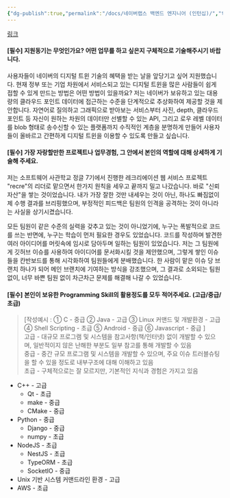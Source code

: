```yaml
---
{"dg-publish":true,"permalink":"/docs/네이버랩스 백엔드 엔지니어 (인턴십)/","title":"네이버랩스 백엔드 엔지니어 (인턴십)"}
---
```


[링크](https://www.jobkorea.co.kr/Recruit/GI_Read/43752284?rPageCode=SL&logpath=21)

#### \[필수] 지원동기는 무엇인가요? 어떤 업무를 하고 싶은지 구체적으로 기술해주시기 바랍니다.

사용자들이 네이버의 디지털 트윈 기술의 혜택을 받는 날을 앞당기고 싶어 지원했습니다. 현재 정부 또는 기업 차원에서 서비스되고 있는 디지털 트윈을 많은 사람들이 쉽게 접할 수 있게 만드는 방법은 어떤 방법이 있을까요? 저는 네이버가 보유하고 있는 대용량의 클라우드 포인트 데이터에 접근하는 수준을 단계적으로 추상화하여 제공할 것을 제안합니다. 자연어로 질의하고 그래픽으로 받아보는 서비스부터 사진, depth, 클라우드 포인트 등 자신이 원하는 차원의 데이터만 선별할 수 있는 API, 그리고 로우 레벨 데이터를 blob 형태로 송수신할 수 있는 플랫폼까지 수직적인 계층을 분명하게 만들어 사용자들이 올바르고 간편하게 디지털 트윈을 이용할 수 있도록 만들고 싶습니다.

#### \[필수] 가장 자랑할만한 프로젝트나 업무경험, 그 안에서 본인의 역할에 대해 상세하게 기술해 주세요.

저는 소프트웨어 사관학교 정글 7기에서 진행한 레크리에이션 웹 서비스 프로젝트 "recre"의 리더로 맡으면서 한가지 원칙을 세우고 끝까지 밀고 나갔습니다. 바로 "신뢰 자산"을 쌓는 것이었습니다. 내가 가장 잘한 것만 내세우는 것이 아닌, 하나도 빠짐없이 제 수행 결과를 브리핑했으며, 부정적인 피드백은 팀원의 인격을 공격하는 것이 아니라는 사실을 상기시켰습니다. 

모든 팀원이 같은 수준의 실력을 갖추고 있는 것이 아니었기에, 누구는 폭발적으로 코드를 쓰는 반면에, 누구는 학습이 먼저 필요한 경우도 있었습니다. 코드를 작성하며 발견한 여러 아이디어를 머릿속에 임시로 담아두며 일하는 팀원이 있었습니다. 저는 그 팀원에게 깃허브 이슈를 사용하여 아이디어를 문서화시킬 것을 제안했으며, 그렇게 쌓인 이슈들을 칸반보드를 통해 시각화하여 팀원들에게 분배했습니다. 한 사람이 맡은 이슈 당 브랜치 하나가 되어 메인 브랜치에 기여하는 방식을 강조했으며, 그 결과로 소외되는 팀원 없이, 너무 바쁜 팀원 없이 차근차근 문제를 해결해 나갈 수 있었습니다.

#### \[필수] 본인이 보유한 Programming Skill의 활용정도를 모두 적어주세요. (고급/중급/초급)   

> \[작성예시 : ① C - 중급 ② Java - 고급 ③ Linux 커맨드 및 개발환경 - 고급 ④ Shell Scripting - 초급 ⑤ Android - 중급 ⑥ Javascript - 중급 ]  
> 고급 - 대규모 프로그램 및 시스템을 참고사항(책/인터넷) 없이 개발할 수 있으며, 일반적이지 않은 난해한 부분도 일부 참고를 통해 개발할 수 있음  
> 중급 - 중간 규모 프로그램 및 시스템을 개발할 수 있으며, 주요 이슈 트러블슈팅을 할 수 있을 정도로 내부구조에 대해 이해하고 있음  
> 초급 - 구체적으로는 잘 모르지만, 기본적인 지식과 경험은 가지고 있음

- C++ - 고급
	- Qt - 초급
	- make - 중급
	- CMake - 중급
- Python - 중급
	- Django - 중급
	- numpy - 초급
- NodeJS - 초급
	- NestJS - 초급
	- TypeORM - 초급
	- SocketIO - 중급
- Unix 기반 시스템 커맨드라인 환경 - 고급
- AWS - 초급
